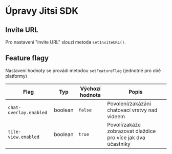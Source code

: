 # Úpravy Jitsi SDK

## Invite URL

Pro nastavení "invite URL" slouzi metoda `setInviteURL()`.

## Feature flagy

 Nastavení hodnoty se provádi metodou `setFeatureFlag` (jednotné pro obě platformy)

| Flag                   | Typ     | Výchozí hodnota | Popis                                                        |
| ---------------------- | ------- | --------------- | ------------------------------------------------------------ |
| `chat-overlay.enabled` | boolean | `false`         | Povolení/zakázání chatovací vrstvy nad videem                |
| `tile-view.enabled`    | boolean | `true`          | Povolí/zakáže zobrazovat dlaždice pro více jak dva účastníky |
